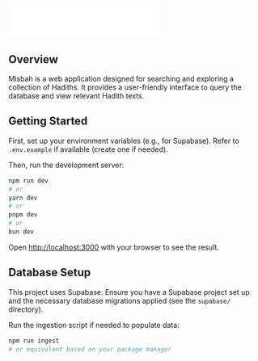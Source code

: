 <img src="./public/misbah-logo-dark.svg" alt="Misbah Logo" width="300"/>

## Overview

Misbah is a web application designed for searching and exploring a collection of Hadiths. It provides a user-friendly interface to query the database and view relevant Hadith texts.

## Getting Started

First, set up your environment variables (e.g., for Supabase). Refer to `.env.example` if available (create one if needed).

Then, run the development server:

```bash
npm run dev
# or
yarn dev
# or
pnpm dev
# or
bun dev
```

Open [http://localhost:3000](http://localhost:3000) with your browser to see the result.

## Database Setup

This project uses Supabase. Ensure you have a Supabase project set up and the necessary database migrations applied (see the `supabase/` directory).

Run the ingestion script if needed to populate data:

```bash
npm run ingest
# or equivalent based on your package manager
```

